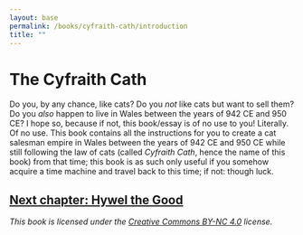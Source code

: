 ```yaml
---
layout: base
permalink: /books/cyfraith-cath/introduction
title: ""
---
```


# The Cyfraith Cath 
Do you, by any chance, like cats? Do you *not* like cats but want
to sell them? Do you *also* happen to live in Wales between the years
of 942 CE and 950 CE? I hope so, because if not, this book/essay is
of no use to you! Literally. Of no use. This book contains all the
instructions for you to create a cat salesman empire in Wales between
the years of 942 CE and 950 CE while still following the law of cats
(called *Cyfraith Cath*, hence the name of this book) from that time;
this book is as such only useful if you somehow acquire a time machine
and travel back to this time; if not: though luck.

## [Next chapter: Hywel the Good](/books/cyfraith-cath/hywel-the-good)

*This book is licensed under the [Creative Commons
BY-NC 4.0](https://creativecommons.org/licenses/by-nc/4.0/) license.*
